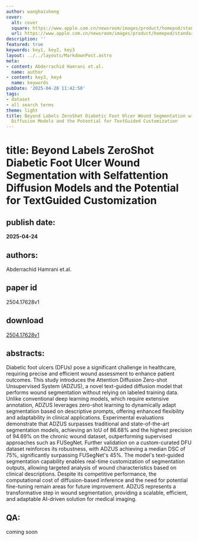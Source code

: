 ```yaml
---
author: wanghaisheng
cover:
  alt: cover
  square: https://www.apple.com.cn/newsroom/images/product/homepod/standard/Apple-HomePod-hero-230118_big.jpg.large_2x.jpg
  url: https://www.apple.com.cn/newsroom/images/product/homepod/standard/Apple-HomePod-hero-230118_big.jpg.large_2x.jpg
description: ''
featured: true
keywords: key1, key2, key3
layout: ../../layouts/MarkdownPost.astro
meta:
- content: Abderrachid Hamrani et.al.
  name: author
- content: key3, key4
  name: keywords
pubDate: '2025-04-28 11:42:50'
tags:
- dataset
- all search terms
theme: light
title: Beyond Labels ZeroShot Diabetic Foot Ulcer Wound Segmentation with Selfattention
  Diffusion Models and the Potential for TextGuided Customization
---
```


# title: Beyond Labels ZeroShot Diabetic Foot Ulcer Wound Segmentation with Selfattention Diffusion Models and the Potential for TextGuided Customization 
## publish date: 
**2025-04-24** 
## authors: 
  Abderrachid Hamrani et.al. 
## paper id
2504.17628v1
## download
[2504.17628v1](http://arxiv.org/abs/2504.17628v1)
## abstracts:
Diabetic foot ulcers (DFUs) pose a significant challenge in healthcare, requiring precise and efficient wound assessment to enhance patient outcomes. This study introduces the Attention Diffusion Zero-shot Unsupervised System (ADZUS), a novel text-guided diffusion model that performs wound segmentation without relying on labeled training data. Unlike conventional deep learning models, which require extensive annotation, ADZUS leverages zero-shot learning to dynamically adapt segmentation based on descriptive prompts, offering enhanced flexibility and adaptability in clinical applications. Experimental evaluations demonstrate that ADZUS surpasses traditional and state-of-the-art segmentation models, achieving an IoU of 86.68\% and the highest precision of 94.69\% on the chronic wound dataset, outperforming supervised approaches such as FUSegNet. Further validation on a custom-curated DFU dataset reinforces its robustness, with ADZUS achieving a median DSC of 75\%, significantly surpassing FUSegNet's 45\%. The model's text-guided segmentation capability enables real-time customization of segmentation outputs, allowing targeted analysis of wound characteristics based on clinical descriptions. Despite its competitive performance, the computational cost of diffusion-based inference and the need for potential fine-tuning remain areas for future improvement. ADZUS represents a transformative step in wound segmentation, providing a scalable, efficient, and adaptable AI-driven solution for medical imaging.
## QA:
coming soon
